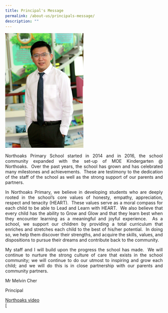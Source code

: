 ```yaml
---
title: Principal's Message
permalink: /about-us/principals-message/
description: ""
---
```

<img src="/images/principal.jpg" style="width:250px">
				 

<p style="text-align: justify">Northoaks Primary School started in 2014 and in 2016, the school community expanded with the set-up of MOE Kindergarten @ Northoaks.&nbsp;&nbsp;Over the past years, the school has grown and has celebrated many milestones and achievements.&nbsp;&nbsp;These are testimony to the dedication of the staff of the school as well as the&nbsp;strong support of our parents and partners.

  

</p><p style="text-align: justify">In Northoaks Primary, we believe in developing students who are deeply rooted in the school’s core values of honesty, empathy, appreciation, respect and tenacity (HEART).&nbsp; These values serve as a moral compass for each child to be able to Lead and Learn with HEART.&nbsp; We also believe that every child has the ability to Grow and Glow and that they learn best when they encounter learning as a meaningful and joyful experience.&nbsp; As a school, we support our children by providing a total curriculum that enriches and stretches each child to the best of his/her potential.&nbsp; In doing so, we help them discover their strengths, and acquire the skills, values, and dispositions to pursue their dreams and contribute back to the community.

  

</p><p style="text-align: justify">My staff and I will build upon the progress the school has made.&nbsp; We will continue to nurture the strong culture of care that exists in the school community; we will continue to do our utmost to inspiring and grow each child; and we will do this is in close partnership with our parents and community partners.

Mr Melvin Cher

Principal

[Northoaks video](https://www.youtube.com/watch?v=p4g6bx82isk)	
[</p>